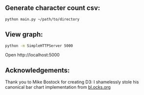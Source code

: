 ## Generate character count csv:

```bash
python main.py ~/path/to/directory
```

## View graph:

```bash
python -m SimpleHTTPServer 5000
```

Open http://localhost:5000

## Acknowledgements:

Thank you to Mike Bostock for creating D3: I shamelessly stole his canonical bar chart implementation from [bl.ocks.org](https://bl.ocks.org/mbostock/3885304)
